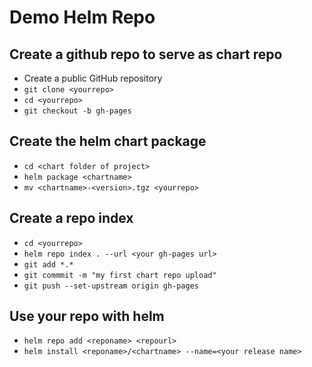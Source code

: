 # Demo Helm Repo

## Create a github repo to serve as chart repo
- Create a public GitHub repository
- `git clone <yourrepo>`
- `cd <yourrepo>`
- `git checkout -b gh-pages`

## Create the helm chart package
- `cd <chart folder of project>`
- `helm package <chartname>` 
- `mv <chartname>-<version>.tgz <yourrepo>`

## Create a repo index
- `cd <yourrepo>`
- `helm repo index . --url <your gh-pages url>`
- `git add *.*`
- `git commmit -m "my first chart repo upload"` 
- `git push --set-upstream origin gh-pages`

## Use your repo with helm
- `helm repo add <reponame> <repourl>`
- `helm install <reponame>/<chartname> --name=<your release name>`
